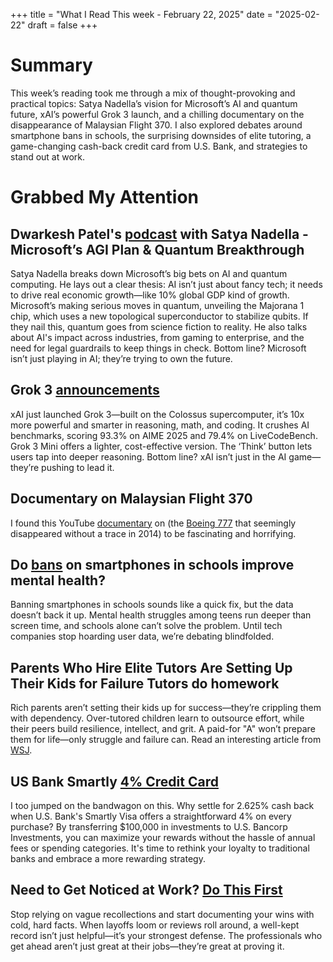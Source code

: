 +++
title = "What I Read This week - February 22, 2025"
date = "2025-02-22"
draft = false
+++

# Summary
This week’s reading took me through a mix of thought-provoking and practical topics: Satya Nadella’s vision for Microsoft’s AI and quantum future, xAI’s powerful Grok 3 launch, and a chilling documentary on the disappearance of Malaysian Flight 370. I also explored debates around smartphone bans in schools, the surprising downsides of elite tutoring, a game-changing cash-back credit card from U.S. Bank, and strategies to stand out at work.

# Grabbed My Attention

## Dwarkesh Patel's [podcast](https://www.youtube.com/watch?v=4GLSzuYXh6w) with Satya Nadella - Microsoft’s AGI Plan & Quantum Breakthrough
Satya Nadella breaks down Microsoft’s big bets on AI and quantum computing. He lays out a clear thesis: AI isn’t just about fancy tech; it needs to drive real economic growth—like 10% global GDP kind of growth. Microsoft’s making serious moves in quantum, unveiling the Majorana 1 chip, which uses a new topological superconductor to stabilize qubits. If they nail this, quantum goes from science fiction to reality. He also talks about AI's impact across industries, from gaming to enterprise, and the need for legal guardrails to keep things in check. Bottom line? Microsoft isn’t just playing in AI; they’re trying to own the future.

## Grok 3 [announcements](https://x.ai/blog/grok-3)
xAI just launched Grok 3—built on the Colossus supercomputer, it’s 10x more powerful and smarter in reasoning, math, and coding. It crushes AI benchmarks, scoring 93.3% on AIME 2025 and 79.4% on LiveCodeBench. Grok 3 Mini offers a lighter, cost-effective version. The ‘Think’ button lets users tap into deeper reasoning. Bottom line? xAI isn’t just in the AI game—they’re pushing to lead it.

## Documentary on Malaysian Flight 370
I found this YouTube [documentary](https://www.youtube.com/watch?v=MhkTo9Rk6_4) on (the [Boeing 777](https://en.wikipedia.org/wiki/Malaysia_Airlines_Flight_370) that seemingly disappeared without a trace in 2014) to be fascinating and horrifying.

## Do [bans](https://www.economist.com/science-and-technology/2025/02/14/do-bans-on-smartphones-in-schools-improve-mental-health) on smartphones in schools improve mental health?
Banning smartphones in schools sounds like a quick fix, but the data doesn’t back it up. Mental health struggles among teens run deeper than screen time, and schools alone can’t solve the problem. Until tech companies stop hoarding user data, we’re debating blindfolded.

## Parents Who Hire Elite Tutors Are Setting Up Their Kids for Failure Tutors do homework
Rich parents aren’t setting their kids up for success—they’re crippling them with dependency. Over-tutored children learn to outsource effort, while their peers build resilience, intellect, and grit. A paid-for "A" won’t prepare them for life—only struggle and failure can. Read an interesting article from [WSJ](https://www.wsj.com/lifestyle/relationships/parents-who-hire-elite-tutors-are-setting-up-their-kids-for-failure-a4a9e73d).

## US Bank Smartly [4% Credit Card](https://thefinancebuff.com/us-bank-smartly-visa-review-setup.html)
I too jumped on the bandwagon on this. Why settle for 2.625% cash back when U.S. Bank's Smartly Visa offers a straightforward 4% on every purchase? By transferring $100,000 in investments to U.S. Bancorp Investments, you can maximize your rewards without the hassle of annual fees or spending categories. It's time to rethink your loyalty to traditional banks and embrace a more rewarding strategy.

## Need to Get Noticed at Work? [Do This First](https://www.wsj.com/lifestyle/careers/work-promotion-raise-strategy-taking-notes-fa677313?mod=workplace_more_article_pos6)
Stop relying on vague recollections and start documenting your wins with cold, hard facts. When layoffs loom or reviews roll around, a well-kept record isn’t just helpful—it’s your strongest defense. The professionals who get ahead aren’t just great at their jobs—they’re great at proving it.